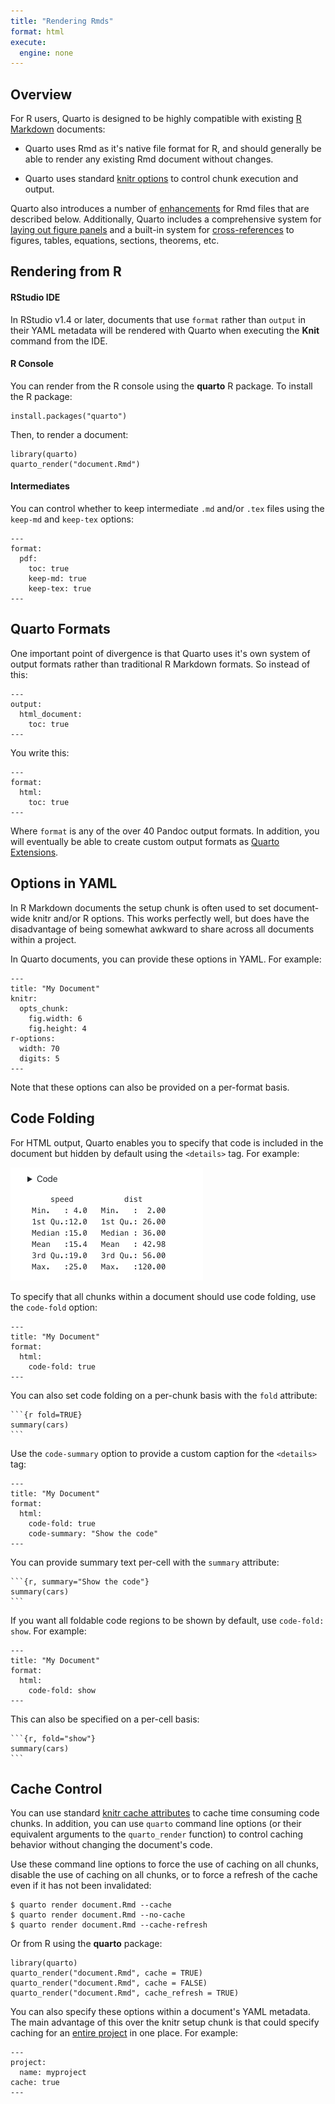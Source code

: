 ```yaml
---
title: "Rendering Rmds"
format: html
execute: 
  engine: none
---
```


## Overview

For R users, Quarto is designed to be highly compatible with existing [R Markdown](https://rmarkdown.rstudio.com/) documents:

-   Quarto uses Rmd as it's native file format for R, and should generally be able to render any existing Rmd document without changes.

-   Quarto uses standard [knitr options](https://yihui.org/knitr/) to control chunk execution and output.

Quarto also introduces a number of [enhancements](#enhancements) for Rmd files that are described below. Additionally, Quarto includes a comprehensive system for [laying out figure panels](figures-and-layout.html) and a built-in system for [cross-references](cross-references.html) to figures, tables, equations, sections, theorems, etc.

## Rendering from R

#### RStudio IDE

In RStudio v1.4 or later, documents that use `format` rather than `output` in their YAML metadata will be rendered with Quarto when executing the **Knit** command from the IDE.

#### R Console

You can render from the R console using the **quarto** R package. To install the R package:

``` {.r}
install.packages("quarto")
```

Then, to render a document:

``` {.r}
library(quarto)
quarto_render("document.Rmd")
```

#### Intermediates

You can control whether to keep intermediate `.md` and/or `.tex` files using the `keep-md` and `keep-tex` options:

``` {.yaml}
---
format:
  pdf:
    toc: true
    keep-md: true
    keep-tex: true
---
```

## Quarto Formats

One important point of divergence is that Quarto uses it's own system of output formats rather than traditional R Markdown formats. So instead of this:

``` {.yaml}
---
output: 
  html_document:
    toc: true
---
```

You write this:

``` {.yaml}
---
format:
  html:
    toc: true
---
```

Where `format` is any of the over 40 Pandoc output formats. In addition, you will eventually be able to create custom output formats as [Quarto Extensions](quarto-extensions.html).

## 

## Options in YAML

In R Markdown documents the setup chunk is often used to set document-wide knitr and/or R options. This works perfectly well, but does have the disadvantage of being somewhat awkward to share across all documents within a project.

In Quarto documents, you can provide these options in YAML. For example:

``` {.yaml}
---
title: "My Document"
knitr:
  opts_chunk:
    fig.width: 6
    fig.height: 4
r-options:
  width: 70
  digits: 5
---
```

Note that these options can also be provided on a per-format basis.

## Code Folding

For HTML output, Quarto enables you to specify that code is included in the document but hidden by default using the `<details>` tag. For example:

<img src="images/code-fold.png" width="308"/>

To specify that all chunks within a document should use code folding, use the `code-fold` option:

``` {.yaml}
---
title: "My Document"
format:
  html:
    code-fold: true
---
```

You can also set code folding on a per-chunk basis with the `fold` attribute:

```` {.r}
```{r fold=TRUE}
summary(cars)
```
````

Use the `code-summary` option to provide a custom caption for the `<details>` tag:

``` {.yaml}
---
title: "My Document"
format:
  html:
    code-fold: true
    code-summary: "Show the code"
---
```

You can provide summary text per-cell with the `summary` attribute:

```` {.r}
```{r, summary="Show the code"}
summary(cars)
```
````

If you want all foldable code regions to be shown by default, use `code-fold: show`. For example:

``` {.yaml}
---
title: "My Document"
format:
  html:
    code-fold: show
---
```

This can also be specified on a per-cell basis:

```` {.r}
```{r, fold="show"}
summary(cars)
```
````

## Cache Control

You can use standard [knitr cache attributes](https://bookdown.org/yihui/rmarkdown-cookbook/cache.html) to cache time consuming code chunks. In addition, you can use `quarto` command line options (or their equivalent arguments to the `quarto_render` function) to control caching behavior without changing the document's code.

Use these command line options to force the use of caching on all chunks, disable the use of caching on all chunks, or to force a refresh of the cache even if it has not been invalidated:

``` {.bash}
$ quarto render document.Rmd --cache 
$ quarto render document.Rmd --no-cache 
$ quarto render document.Rmd --cache-refresh 
```

Or from R using the **quarto** package:

``` {.r}
library(quarto)
quarto_render("document.Rmd", cache = TRUE)
quarto_render("document.Rmd", cache = FALSE)
quarto_render("document.Rmd", cache_refresh = TRUE)
```

You can also specify these options within a document's YAML metadata. The main advantage of this over the knitr setup chunk is that could specify caching for an [entire project](https://github.com/quarto-dev/quarto-cli/wiki/Quarto-Projects) in one place. For example:

``` {.yaml}
---
project:
  name: myproject
cache: true
---
```
